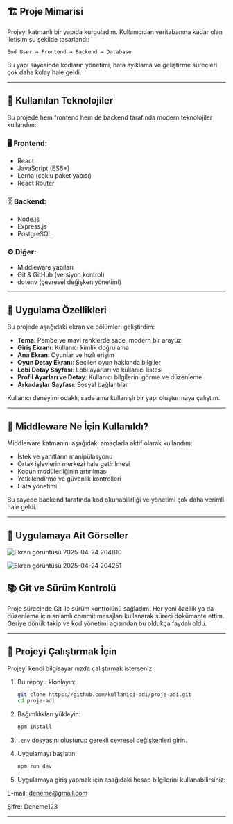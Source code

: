 ## 🏗️ Proje Mimarisi

Projeyi katmanlı bir yapıda kurguladım. Kullanıcıdan veritabanına kadar olan iletişim şu şekilde tasarlandı:

```
End User → Frontend → Backend → Database
```

Bu yapı sayesinde kodların yönetimi, hata ayıklama ve geliştirme süreçleri çok daha kolay hale geldi.

---
## 🧰 Kullanılan Teknolojiler

Bu projede hem frontend hem de backend tarafında modern teknolojiler kullandım:

### 🖥️ Frontend:
- React
- JavaScript (ES6+)
- Lerna (çoklu paket yapısı)
- React Router

### 🗄️ Backend:
- Node.js
- Express.js
- PostgreSQL

### ⚙️ Diğer:
- Middleware yapıları
- Git & GitHub (versiyon kontrol)
- dotenv (çevresel değişken yönetimi)

---

## 🎨 Uygulama Özellikleri

Bu projede aşağıdaki ekran ve bölümleri geliştirdim:

- **Tema**: Pembe ve mavi renklerde sade, modern bir arayüz
- **Giriş Ekranı**: Kullanıcı kimlik doğrulama
- **Ana Ekran**: Oyunlar ve hızlı erişim
- **Oyun Detay Ekranı**: Seçilen oyun hakkında bilgiler
- **Lobi Detay Sayfası**: Lobi ayarları ve kullanıcı listesi
- **Profil Ayarları ve Detay**: Kullanıcı bilgilerini görme ve düzenleme
- **Arkadaşlar Sayfası**: Sosyal bağlantılar

Kullanıcı deneyimi odaklı, sade ama kullanışlı bir yapı oluşturmaya çalıştım.

---

## 🧩 Middleware Ne İçin Kullanıldı?

Middleware katmanını aşağıdaki amaçlarla aktif olarak kullandım:

- İstek ve yanıtların manipülasyonu
- Ortak işlevlerin merkezi hale getirilmesi
- Kodun modülerliğinin artırılması
- Yetkilendirme ve güvenlik kontrolleri
- Hata yönetimi

Bu sayede backend tarafında kod okunabilirliği ve yönetimi çok daha verimli hale geldi.

---
##  🎨 Uygulamaya Ait Görseller

![Ekran görüntüsü 2025-04-24 204810](https://github.com/user-attachments/assets/c96bb365-b102-4b54-bd04-1fa02a3e92b4)

![Ekran görüntüsü 2025-04-24 204251](https://github.com/user-attachments/assets/a2b85058-c518-4ddd-b7b6-5ebe475695c4)

## 📚 Git ve Sürüm Kontrolü

Proje sürecinde Git ile sürüm kontrolünü sağladım. Her yeni özellik ya da düzenleme için anlamlı commit mesajları kullanarak süreci dokümante ettim. Geriye dönük takip ve kod yönetimi açısından bu oldukça faydalı oldu.

---

## 🚀 Projeyi Çalıştırmak İçin

Projeyi kendi bilgisayarınızda çalıştırmak isterseniz:

1. Bu repoyu klonlayın:
   ```bash
   git clone https://github.com/kullanici-adi/proje-adi.git
   cd proje-adi
   ```

2. Bağımlılıkları yükleyin:
   ```bash
   npm install
   ```

3. `.env` dosyasını oluşturup gerekli çevresel değişkenleri girin.

4. Uygulamayı başlatın:
   ```bash
   npm run dev
   ```
   
5. Uygulamaya giriş yapmak için aşağıdaki hesap bilgilerini kullanabilirsiniz:

E-mail: deneme@gmail.com

Şifre: Deneme123

---
